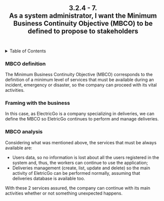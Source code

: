 <h2 align="center">3.2.4 - 7.<br>As a system administrator, I want the Minimum Business Continuity Objective (MBCO) to be defined to propose to stakeholders<br><br></h2>

<!-- TABLE OF CONTENTS -->
<details>
  <summary>Table of Contents</summary>
  <ol>
    <li>
      <a href="#mbco-definition">MBCO definition</a>
    </li>
    <li>
      <a href="#framing-with-the-business">Framing with the business</a>
    </li>
    <li>
        <a href="#mbco-analysis">MBCO analysis</a>
    </li>
  </ol>
</details>

### MBCO definition


 The Minimum Business Continuity Objective (MBCO) corresponds to the definition of a minimum level of services that must be available during an incident, emergency or disaster, so the company can proceed with its vital activities.


### Framing with the business
 
 In this case, as ElectricGo is a company specializing in deliveries, we can define the MBCO so EletricGo continues to perform and manage deliveries.


### MBCO analysis

 Considering what was mentioned above, the services that must be always available are:
 * Users data, so no information is lost about all the users registered in the system and, thus, the workers can continue to use the application;
 * Deliveries management (create, list, update and delete) so the main activity of EletricGo can be performed normally, assuming that deliveries database is available too.
 
 With these 2 services assured, the company can continue with its main activities whether or not something unexpected happens.